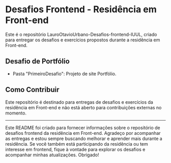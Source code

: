 # Desafios Frontend - Residência em Front-end

Este é o repositório LauroOtavioUrbano-Desafios-frontend-IUUL, criado para entregar os desafios e exercícios propostos durante a residência em Front-end.

## Desafio de Portfólio

- Pasta "PrimeiroDesafio": Projeto de site Portfólio.

## Como Contribuir

Este repositório é destinado para entregas de desafios e exercícios da residência em Front-end e não está aberto para contribuições externas no momento.

---

Este README foi criado para fornecer informações sobre o repositório de desafios frontend da residência em Front-end. Agradeço por acompanhar as entregas e estou sempre buscando melhorar e aprender mais durante a residência. Se você também está participando da residência ou tem interesse em frontend, fique à vontade para explorar os desafios e acompanhar minhas atualizações. Obrigado!
